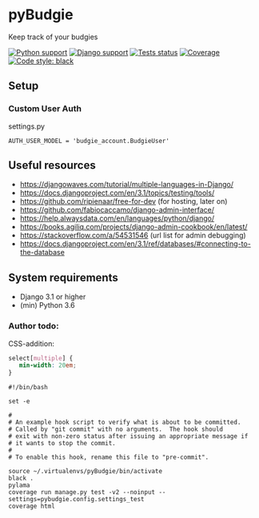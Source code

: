 # pyBudgie
Keep track of your budgies

[![Python support](https://img.shields.io/badge/python-3.6+-blue.svg)](https://devguide.python.org/#status-of-python-branches)
[![Django support](https://img.shields.io/badge/django-3.1+-brightgreen.svg)](https://djangoproject.com)
[![Tests status](https://github.com/jeroenpeters1986/pyBudgie/actions/workflows/ci.yml/badge.svg)](https://github.com/jeroenpeters1986/pyBudgie/actions)
[![Coverage](https://jeroenpeters1986.github.io/pyBudgie/badges/coverage.svg)](https://github.com/jeroenpeters1986/pyBudgie/actions)
[![Code style: black](https://img.shields.io/badge/code%20style-black-000000.svg)](https://github.com/python/black)

## Setup 
### Custom User Auth
settings.py
```
AUTH_USER_MODEL = 'budgie_account.BudgieUser'
```

## Useful resources
 * https://djangowaves.com/tutorial/multiple-languages-in-Django/
 * https://docs.djangoproject.com/en/3.1/topics/testing/tools/
 * https://github.com/ripienaar/free-for-dev (for hosting, later on)
 * https://github.com/fabiocaccamo/django-admin-interface/
 * https://help.alwaysdata.com/en/languages/python/django/
 * https://books.agiliq.com/projects/django-admin-cookbook/en/latest/
 * https://stackoverflow.com/a/54531546 (url list for admin debugging)
 * https://docs.djangoproject.com/en/3.1/ref/databases/#connecting-to-the-database

## System requirements
 * Django 3.1 or higher
 * (min) Python 3.6

### Author todo:
CSS-addition:
```css
select[multiple] {
   min-width: 20em;
}
```

```
#!/bin/bash

set -e

#
# An example hook script to verify what is about to be committed.
# Called by "git commit" with no arguments.  The hook should
# exit with non-zero status after issuing an appropriate message if
# it wants to stop the commit.
#
# To enable this hook, rename this file to "pre-commit".

source ~/.virtualenvs/pyBudgie/bin/activate
black .
pylama
coverage run manage.py test -v2 --noinput --settings=pybudgie.config.settings_test
coverage html
```

